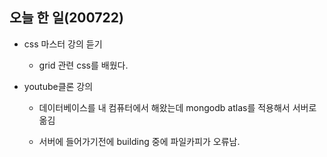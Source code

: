 ## 오늘 한 일(200722)

-   css 마스터 강의 듣기

    -   grid 관련 css를 배웠다.

-   youtube클론 강의

    -   데이터베이스를 내 컴퓨터에서 해왔는데 mongodb atlas를 적용해서 서버로 옮김

    -   서버에 들어가기전에 building 중에 파일카피가 오류남.
